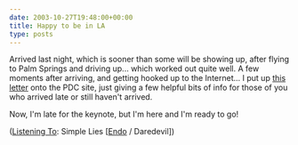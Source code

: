 ```yaml
---
date: 2003-10-27T19:48:00+00:00
title: Happy to be in LA
type: posts
---
```

Arrived last night, which is sooner than some will be showing up, after flying to Palm Springs and driving up... which worked out quite well. A few moments after arriving, and getting hooked up to the Internet... I put up [this letter](https://msdn.microsoft.com/events/pdc/letter.aspx) onto the PDC site, just giving a few helpful bits of info for those of you who arrived late or still haven't arrived.

Now, I'm late for the keynote, but I'm here and I'm ready to go!


  ([Listening To](https://learn.microsoft.com/en-us/previous-versions/dotnet/articles/ms973230(v=msdn.10)): Simple Lies [[Endo](https://open.spotify.com/search/Endo/artists) / Daredevil])
